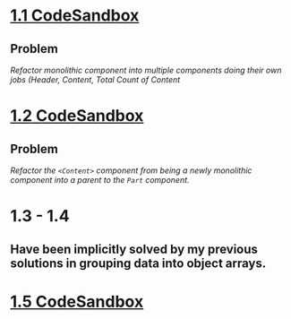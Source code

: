 # [1.1 CodeSandbox](https://codesandbox.io/s/fullstackopen1-1-6iqwtr?file=/src/App.js:847-890)  
## Problem  
_Refactor monolithic component into multiple components doing their own jobs (Header, Content, Total Count of Content_  
  
# [1.2 CodeSandbox](https://codesandbox.io/s/fullstackopen1-1-6iqwtr?file=/src/App.js:847-890)  
## Problem  
_Refactor the `<Content>` component from being a newly monolithic component into a parent to the `Part` component._  
  
# 1.3 - 1.4  
## Have been implicitly solved by my previous solutions in grouping data into object arrays.  
  
  
# [1.5 CodeSandbox](https://codesandbox.io/s/fullstackopen1-1-1-2-6iqwtr?file=/src/App.js)